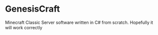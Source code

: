 # GenesisCraft
Minecraft Classic Server software written in C# from scratch. Hopefully it will work correctly

